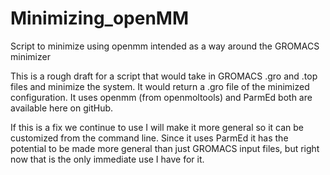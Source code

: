 # Minimizing_openMM
Script to minimize using openmm intended as a way around the GROMACS minimizer

This is a rough draft for a script that would take in GROMACS .gro and .top files and minimize the system. It would return a .gro file of the minimized configuration. It uses openmm (from openmoltools) and ParmEd both are available here on gitHub. 

If this is a fix we continue to use I will make it more general so it can be customized from the command line. Since it uses ParmEd it has the potential to be made more general than just GROMACS input files, but right now that is the only immediate use I have for it.

